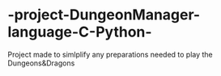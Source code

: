 # -project-DungeonManager-language-C-Python-
Project made to simlplify any preparations needed to play the Dungeons&amp;Dragons
